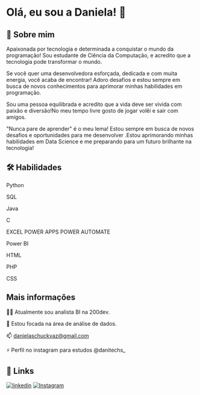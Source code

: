 
# Olá, eu sou a Daniela! 👋


## 🚀 Sobre mim
Apaixonada por tecnologia e determinada a conquistar o mundo da programação! Sou estudante de Ciência da Computação, e acredito que a tecnologia pode transformar o mundo.

Se você quer uma desenvolvedora esforçada, dedicada e com muita energia, você acaba de encontrar! Adoro desafios e estou sempre em busca de novos conhecimentos para aprimorar minhas habilidades em programação.

Sou uma pessoa equilibrada e acredito que a vida deve ser vivida com paixão e diversão!No meu tempo livre gosto de jogar volêi e sair com amigos.

"Nunca pare de aprender" é o meu lema! Estou sempre em busca de novos desafios e oportunidades para me desenvolver .Estou aprimorando minhas habilidades em Data Science e me preparando para um futuro brilhante na tecnologia!


## 🛠 Habilidades

  
  Python

  SQL


  Java 

  C 

EXCEL
POWER APPS
POWER AUTOMATE

  Power BI

 HTML
 
PHP

  CSS
## Mais informações
👩‍💻 Atualmente sou analista BI na 200dev.

🧠 Estou focada na área de análise de dados.

📫 danielaschuckvaz@gmail.com

⚡️ Perfil no instagram para estudos @danitechs_


## 🔗 Links

[![linkedin](https://img.shields.io/badge/linkedin-0A66C2?style=for-the-badge&logo=linkedin&logoColor=white)](https://www.linkedin.com/in/daniela-schuck-m-vaz-a9886921a)
[![Instagram](https://img.shields.io/badge/-Instagram-E4405F?style=flat-square&logo=instagram&logoColor=white&link=https://www.instagram.com/seu_usuario/)](https://instagram.com/danitechs_?igshid=ZDdkNTZiNTM=)


